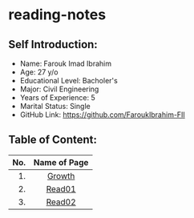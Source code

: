 # reading-notes

## Self Introduction:
* Name: Farouk Imad Ibrahim
* Age: 27 y/o
* Educational Level: Bacholer's 
* Major: Civil Engineering
* Years of Experience: 5
* Marital Status: Single
* GitHub Link: https://github.com/FaroukIbrahim-FII

## Table of Content:

|No.|Name of Page|
|--:|:------:|
|1.|[Growth](https://faroukibrahim-fii.github.io/reading-notes/Growth)|
|2.|[Read01](https://faroukibrahim-fii.github.io/reading-notes/Read01)|
|3.|[Read02](https://faroukibrahim-fii.github.io/reading-notes/Read02)|
